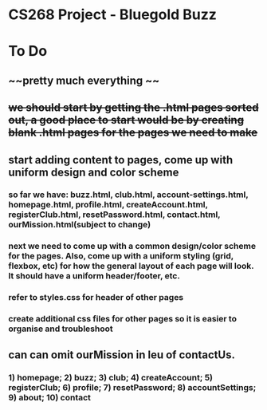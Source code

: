 # CS268 Project - Bluegold Buzz

# To Do
## ~~pretty much everything ~~
## ~~we should start by getting the .html pages sorted out, a good place to start would be by creating blank .html pages for the pages we need to make~~
## start adding content to pages, come up with uniform design and color scheme

### so far we have: buzz.html, club.html, account-settings.html, homepage.html, profile.html, createAccount.html, registerClub.html, resetPassword.html, contact.html, ourMission.html(subject to change)

### next we need to come up with a common design/color scheme for the pages. Also, come up with a uniform styling (grid, flexbox, etc) for how the general layout of each page will look. It should have a uniform header/footer, etc.

### refer to styles.css for header of other pages

### create additional css files for other pages so it is easier to organise and troubleshoot 

## can can omit ourMission in leu of contactUs.

### 1) homepage; 2) buzz; 3) club; 4) createAccount; 5) registerClub; 6) profile; 7) resetPassword; 8) accountSettings; 9) about; 10) contact